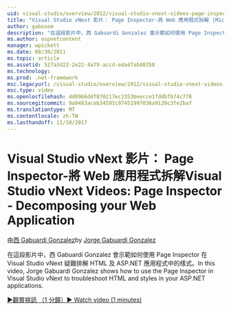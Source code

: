 ```yaml
---
uid: visual-studio/overview/2012/visual-studio-vnext-videos-page-inspector-decomposing-your-web-application
title: "Visual Studio vNext 影片： Page Inspector-將 Web 應用程式拆解 |Microsoft 文件"
author: gabosom
description: "在這段影片中，西 Gabuardi Gonzalez 會示範如何使用 Page Inspector 在 Visual Studio vNext 疑難排解 HTML 及 ASP.NET 應用程式中的樣式..."
ms.author: aspnetcontent
manager: wpickett
ms.date: 08/30/2011
ms.topic: article
ms.assetid: 527a3d23-2e22-4a79-accd-eda47ab40350
ms.technology: 
ms.prod: .net-framework
msc.legacyurl: /visual-studio/overview/2012/visual-studio-vnext-videos-page-inspector-decomposing-your-web-application
msc.type: video
ms.openlocfilehash: 4d0966ddf870217ec2353beecce1fddbfb74c778
ms.sourcegitcommit: 9a9483aceb34591c97451997036a9120c3fe2baf
ms.translationtype: MT
ms.contentlocale: zh-TW
ms.lasthandoff: 11/10/2017
---
```

<a name="visual-studio-vnext-videos-page-inspector---decomposing-your-web-application"></a><span data-ttu-id="b0242-103">Visual Studio vNext 影片： Page Inspector-將 Web 應用程式拆解</span><span class="sxs-lookup"><span data-stu-id="b0242-103">Visual Studio vNext Videos: Page Inspector - Decomposing your Web Application</span></span>
====================
<span data-ttu-id="b0242-104">由[西 Gabuardi Gonzalez](https://github.com/gabosom)</span><span class="sxs-lookup"><span data-stu-id="b0242-104">by [Jorge Gabuardi Gonzalez](https://github.com/gabosom)</span></span>

<span data-ttu-id="b0242-105">在這段影片中，西 Gabuardi Gonzalez 會示範如何使用 Page Inspector 在 Visual Studio vNext 疑難排解 HTML 及 ASP.NET 應用程式中的樣式。</span><span class="sxs-lookup"><span data-stu-id="b0242-105">In this video, Jorge Gabuardi Gonzalez shows how to use the Page Inspector in Visual Studio vNext to troubleshoot HTML and styles in your ASP.NET applications.</span></span>

[<span data-ttu-id="b0242-106">&#9654;觀賞視訊 （1 分鐘）</span><span class="sxs-lookup"><span data-stu-id="b0242-106">&#9654; Watch video (1 minutes)</span></span>](https://channel9.msdn.com/Blogs/ASP-NET-Site-Videos/visual-studio-vnext-videos-page-inspector-decomposing-your-web-application)
